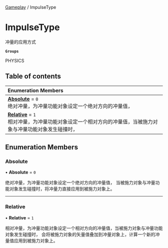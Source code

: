 [Gameplay](../modules/Gameplay.Gameplay.md) / ImpulseType

# ImpulseType <Badge type="tip" text="Enumeration" /> <Score text="ImpulseType" />

冲量的应用方式

**`Groups`**

PHYSICS

## Table of contents

| Enumeration Members |
| :-----|
| **[Absolute](Gameplay.ImpulseType.md#absolute)** = ``0`` <br> 绝对冲量，为冲量功能对象设定一个绝对方向的冲量值，|
| **[Relative](Gameplay.ImpulseType.md#relative)** = ``1`` <br> 相对冲量，为冲量功能对象设定一个相对方向的冲量值，当被施力对象与冲量功能对象发生碰撞时，|

## Enumeration Members

### Absolute <Score text="Absolute" /> 

• **Absolute** = ``0``

绝对冲量，为冲量功能对象设定一个绝对方向的冲量值，
当被施力对象与冲量功能对象发生碰撞时，将冲量力直接应用到被施力对象上。

___

### Relative <Score text="Relative" /> 

• **Relative** = ``1``

相对冲量，为冲量功能对象设定一个相对方向的冲量值，当被施力对象与冲量功能对象发生碰撞时，
会将被施力对象的矢量值叠加到冲量对象上，计算一个新的冲量值应用到被施力对象上。
